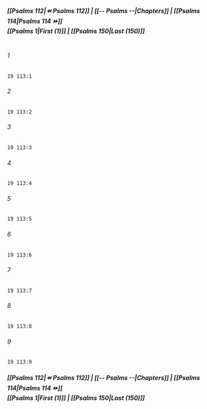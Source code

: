 
##### **[[Psalms 112|⏪ Psalms 112]] | [[-- Psalms --|Chapters]] | [[Psalms 114|Psalms 114 ⏩]]**<br>**[[Psalms 1|First (1)]] | [[Psalms 150|Last (150)]]**<br><br>

###### 1
``` verse
19 113:1
```
###### 2
``` verse
19 113:2
```
###### 3
``` verse
19 113:3
```
###### 4
``` verse
19 113:4
```
###### 5
``` verse
19 113:5
```
###### 6
``` verse
19 113:6
```
###### 7
``` verse
19 113:7
```
###### 8
``` verse
19 113:8
```
###### 9
``` verse
19 113:9
```

##### **[[Psalms 112|⏪ Psalms 112]] | [[-- Psalms --|Chapters]] | [[Psalms 114|Psalms 114 ⏩]]**<br>**[[Psalms 1|First (1)]] | [[Psalms 150|Last (150)]]**
